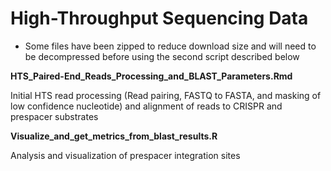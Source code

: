 # High-Throughput Sequencing Data
* Some files have been zipped to reduce download size and will need to be decompressed before using the second script described below

**HTS_Paired-End_Reads_Processing_and_BLAST_Parameters.Rmd**

Initial HTS read processing (Read pairing, FASTQ to FASTA, and masking of low confidence nucleotide) and alignment of reads to CRISPR and prespacer substrates 


**Visualize_and_get_metrics_from_blast_results.R**

Analysis and visualization of prespacer integration sites
